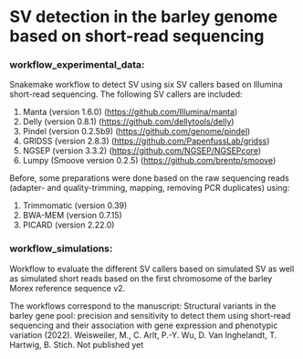 # SV detection in the barley genome based on short-read sequencing

### workflow_experimental_data:

Snakemake workflow to detect SV using six SV callers based on Illumina short-read sequencing. The following SV callers are included:

1) Manta (version 1.6.0) (https://github.com/Illumina/manta)
2) Delly (version 0.8.1) (https://github.com/dellytools/delly)
3) Pindel (version 0.2.5b9) (https://github.com/genome/pindel)
4) GRIDSS (version 2.8.3) (https://github.com/PapenfussLab/gridss)
5) NGSEP (version 3.3.2) (https://github.com/NGSEP/NGSEPcore)
6) Lumpy (Smoove version 0.2.5) (https://github.com/brentp/smoove)

Before, some preparations were done based on the raw sequencing reads (adapter- and quality-trimming, mapping, removing PCR duplicates) using:
1) Trimmomatic (version 0.39)
2) BWA-MEM (version 0.7.15)
3) PICARD (version 2.22.0)

### workflow_simulations:

Workflow to evaluate the different SV callers based on simulated SV as well as simulated short reads based on the first chromosome of the barley Morex reference sequence v2.

The workflows correspond to the manuscript: Structural variants in the barley gene pool: precision and sensitivity to detect them using short-read sequencing and their association with gene expression and phenotypic variation (2022). Weisweiler, M., C. Arlt, P.-Y. Wu, D. Van Inghelandt, T. Hartwig, B. Stich. Not published yet
